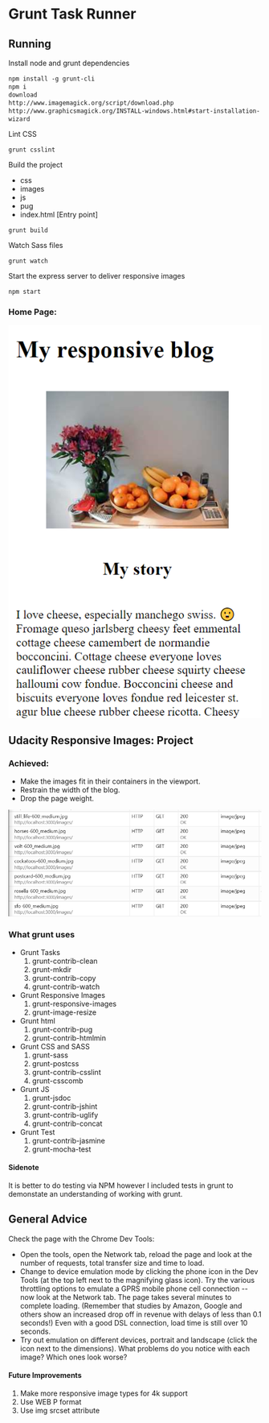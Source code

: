 # Grunt Task Runner 

## Running
Install node and grunt dependencies

```
npm install -g grunt-cli
npm i
download 
http://www.imagemagick.org/script/download.php
http://www.graphicsmagick.org/INSTALL-windows.html#start-installation-wizard
```

Lint CSS 

```
grunt csslint
```

Build the project
- css
- images
- js
- pug
- index.html [Entry point]

```
grunt build
```

Watch Sass files

```
grunt watch
```

Start the express server to deliver responsive images

```
npm start
```

### Home Page: 

![logo](https://github.com/UndreamtMayhem/Front-End-Dev/blob/task_runners/3.%20Task_runners/Grunt/resources/home.png "didnt read")

## Udacity Responsive Images: Project


### Achieved: ##

* Make the images fit in their containers in the viewport.
* Restrain the width of the blog.
* Drop the page weight.


![logo](https://github.com/UndreamtMayhem/Front-End-Dev/blob/task_runners/3.%20Task_runners/Grunt/resources/browserimagefetch.PNG "didnt read")


### What grunt uses
- Grunt Tasks
    1. grunt-contrib-clean
    2. grunt-mkdir
    3. grunt-contrib-copy
    4. grunt-contrib-watch
- Grunt Responsive Images
    1. grunt-responsive-images
    2. grunt-image-resize
- Grunt html
    1. grunt-contrib-pug
    2. grunt-contrib-htmlmin
- Grunt CSS and SASS
    1. grunt-sass
    2. grunt-postcss
    3. grunt-contrib-csslint
    4. grunt-csscomb
- Grunt JS
    1. grunt-jsdoc
    2. grunt-contrib-jshint
    3. grunt-contrib-uglify
    4. grunt-contrib-concat
- Grunt Test
    1. grunt-contrib-jasmine
    2. grunt-mocha-test

#### Sidenote
It is better to do testing via NPM however I included tests in grunt to demonstate an understanding of working with grunt.

## General Advice ##

Check the page with the Chrome Dev Tools:

* Open the tools, open the Network tab, reload the page and look at the number of requests, total transfer size and time to load.
* Change to device emulation mode by clicking the phone icon in the Dev Tools (at the top left next to the magnifying glass icon). Try the various throttling options to emulate a GPRS mobile phone cell connection -- now look at the Network tab. The page takes several minutes to complete loading. (Remember that studies by Amazon, Google and others show an increased drop off in revenue with delays of less than 0.1 seconds!) Even with a good DSL connection, load time is still over 10 seconds.
* Try out emulation on different devices, portrait and landscape (click the icon next to the dimensions). What problems do you notice with each image? Which ones look worse?

#### Future Improvements
1. Make more responsive image types for 4k support
2. Use WEB P format
3. Use img srcset attribute
